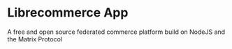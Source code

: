 # Librecommerce App

A free and open source federated commerce platform build on NodeJS and the Matrix Protocol

